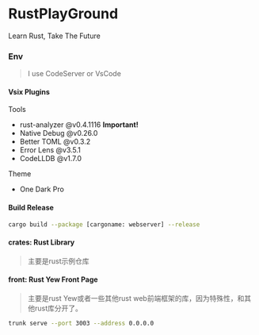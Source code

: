 # RustPlayGround
Learn Rust, Take The Future


### Env

> I use CodeServer or VsCode 

#### Vsix Plugins

Tools
- rust-analyzer @v0.4.1116 **Important!**
- Native Debug @v0.26.0
- Better TOML @v0.3.2
- Error Lens @v3.5.1
- CodeLLDB @v1.7.0

Theme
- One Dark Pro


#### Build Release
```bash
cargo build --package [cargoname: webserver] --release
```


#### crates: Rust Library
> 主要是rust示例仓库

#### front: Rust Yew Front Page
> 主要是rust Yew或者一些其他rust web前端框架的库，因为特殊性，和其他rust库分开了。
```bash
trunk serve --port 3003 --address 0.0.0.0
```